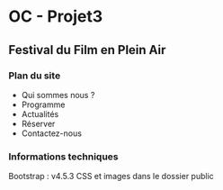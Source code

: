 # OC - Projet3 
## Festival du Film en Plein Air
### Plan du site
* Qui sommes nous ?
* Programme
* Actualités
* Réserver
* Contactez-nous
### Informations techniques
Bootstrap : v4.5.3
CSS et images dans le dossier public